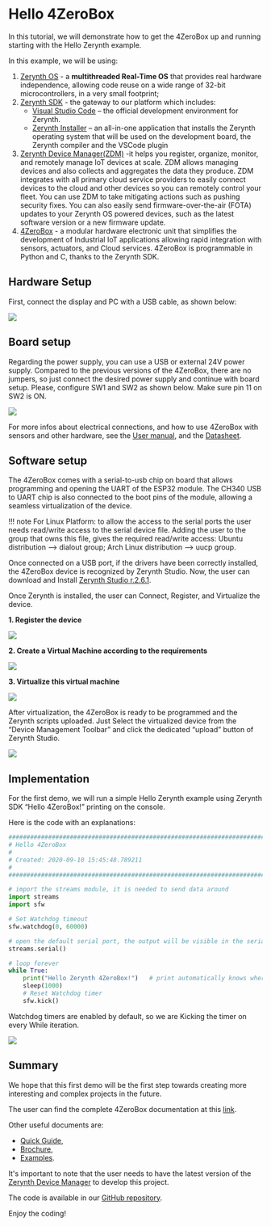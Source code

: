 # Hello 4ZeroBox

In this tutorial, we will demonstrate how to get the 4ZeroBox up and running starting with the Hello Zerynth example.

In this example, we will be using:

1. [Zerynth OS](https://www.zerynth.com/zos/) - a **multithreaded Real-Time OS** that provides real hardware independence, allowing code reuse on a wide range of 32-bit microcontrollers, in a very small footprint;
2. [Zerynth SDK](https://www.zerynth.com/zsdk/) - the gateway to our platform which includes:
    - [Visual Studio Code](/latest/gettingstarted/vscode/) – the official development environment for Zerynth.
    - [Zerynth Installer](/latest/gettingstarted/#1-install-zerynth) – an all-in-one application that installs the Zerynth operating system that will be used on the development board, the Zerynth compiler and the VSCode plugin
3. [Zerynth Device Manager(ZDM)](/latest/zCloud/) -it helps you register, organize, monitor, and remotely manage IoT devices at scale. ZDM allows managing devices and also collects and aggregates the data they produce. ZDM integrates with all primary cloud service providers to easily connect devices to the cloud and other devices so you can remotely control your fleet. You can use ZDM to take mitigating actions such as pushing security fixes. You can also easily send firmware-over-the-air (FOTA) updates to your Zerynth OS powered devices, such as the latest software version or a new firmware update.
4. [4ZeroBox](/latest/hardware/4ZeroBox/) - a modular hardware electronic unit that simplifies the development of Industrial IoT applications allowing rapid integration with sensors, actuators, and Cloud services. 4ZeroBox is programmable in Python and C, thanks to the Zerynth SDK.

## Hardware Setup

First, connect the display and PC with a USB cable, as shown below:

![](img/hardware_setup.jpg)

## Board setup

Regarding the power supply, you can use a USB or external 24V power supply.
Compared to the previous versions of the 4ZeroBox, there are no jumpers, so just connect the desired power supply and continue with board setup.
Please, configure SW1 and SW2 as shown below. Make sure pin 11 on SW2 is ON.

![](img/pins.jpg)

For more infos about electrical connections, and how to use 4ZeroBox with sensors and other hardware, see the [User manual](https://www.zerynth.com/download/13894/), and the [Datasheet](https://www.zerynth.com/download/13895/).

## Software setup

The 4ZeroBox comes with a serial-to-usb chip on board that allows programming and opening the UART of the ESP32 module. The CH340 USB to UART chip is also connected to the boot pins of the module, allowing a seamless virtualization of the device.

!!! note
    For Linux Platform: to allow the access to the serial ports the user needs read/write access to the serial device file. Adding the user to the group that owns this file, gives the required read/write access: Ubuntu distribution –> dialout group; Arch Linux distribution –> uucp group.

Once connected on a USB port, if the drivers have been correctly installed, the 4ZeroBox device is recognized by Zerynth Studio.
Now, the user can download and Install [Zerynth Studio r.2.6.1](https://www.zerynth.com/zsdk).

Once Zerynth is installed, the user can Connect, Register, and Virtualize the device.

**1. Register the device**

![](img/register.jpg)

**2. Create a Virtual Machine according to the requirements**

![](img/create_vm.jpg)

**3. Virtualize this virtual machine**

![](img/software_setup.jpg)

After virtualization, the 4ZeroBox is ready to be programmed and the Zerynth scripts uploaded. Just Select the virtualized device from the “Device Management Toolbar” and click the dedicated “upload” button of Zerynth Studio.

![](img/select_device.jpg)

## Implementation

For the first demo, we will run a simple Hello Zerynth example using Zerynth SDK “Hello 4ZeroBox!” printing on the console.

Here is the code with an explanations:

```py
###############################################################################
# Hello 4ZeroBox
#
# Created: 2020-09-10 15:45:48.789211
#
################################################################################

# import the streams module, it is needed to send data around
import streams
import sfw

# Set Watchdog timeout
sfw.watchdog(0, 60000)

# open the default serial port, the output will be visible in the serial console
streams.serial()

# loop forever
while True:
    print("Hello Zerynth 4ZeroBox!")   # print automatically knows where to print!
    sleep(1000)
    # Reset Watchdog timer
    sfw.kick()
```
Watchdog timers are enabled by default, so we are Kicking the timer on every While iteration.

![](img/print.jpg)

## Summary

We hope that this first demo will be the first step towards creating more interesting and complex projects in the future.

The user can find the complete 4ZeroBox documentation at this [link](/latest/hardware/4ZeroBox/).

Other useful documents are:

- [Quick Guide](https://www.zerynth.com/download/15283/),
- [Brochure](https://www.zerynth.com/download/13895/),
- [Examples](/latest/reference/libs/zerynth/zdm/docs/examples/).

It's important to note that the user needs to have the latest version of the [Zerynth Device Manager](https://www.zerynth.com/zsdk/) to develop this project.

The code is available in our [GitHub repository](https://github.com/zerynth/demos-4zerobox/tree/main/hello-4zerobox).

Enjoy the coding!
